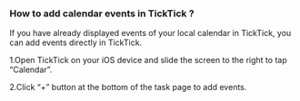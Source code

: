 ###  How to add calendar events in TickTick ?

If you have already displayed events of your local calendar in TickTick, you can add events directly in TickTick.

1.Open TickTick on your iOS device and slide the screen to the right to tap “Calendar”.

2.Click “+” button at the bottom of the task page to add events.
